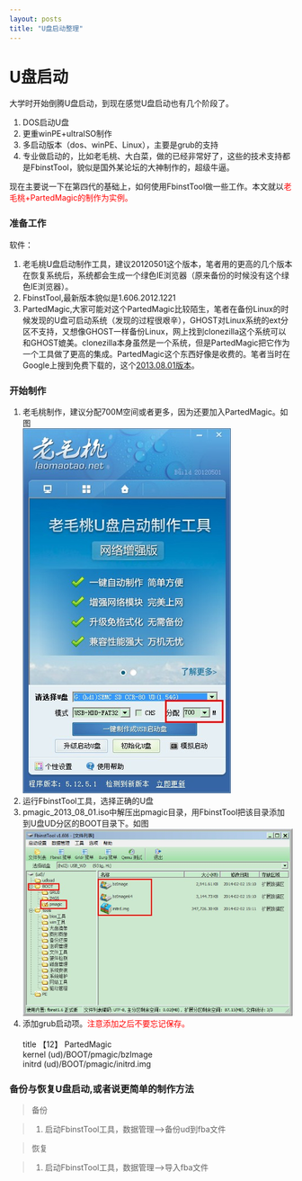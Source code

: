 ```yaml
---
layout: posts
title: "U盘启动整理"
---
```


# U盘启动
大学时开始倒腾U盘启动，到现在感觉U盘启动也有几个阶段了。

1. DOS启动U盘
2. 更重winPE+ultraISO制作
3. 多启动版本（dos、winPE、Linux），主要是grub的支持
4. 专业做启动的，比如老毛桃、大白菜，做的已经非常好了，这些的技术支持都是FbinstTool，貌似是国外某论坛的大神制作的，超级牛逼。

现在主要说一下在第四代的基础上，如何使用FbinstTool做一些工作。本文就以<font color="red">老毛桃+PartedMagic的制作为实例。</font>

### 准备工作
软件：

1. 老毛桃U盘启动制作工具，建议20120501这个版本，笔者用的更高的几个版本在恢复系统后，系统都会生成一个绿色IE浏览器（原来备份的时候没有这个绿色IE浏览器）。
2. FbinstTool,最新版本貌似是1.606.2012.1221
3. PartedMagic,大家可能对这个PartedMagic比较陌生，笔者在备份Linux的时候发现的U盘可启动系统（发现的过程很艰辛），GHOST对Linux系统的ext分区不支持，又想像GHOST一样备份Linux，网上找到clonezilla这个系统可以和GHOST媲美。clonezilla本身虽然是一个系统，但是PartedMagic把它作为一个工具做了更高的集成。PartedMagic这个东西好像是收费的。笔者当时在Google上搜到免费下载的，这个[2013.08.01版本](http://www.majorgeeks.com/mg/getmirror/parted_magic,1.html)。

### 开始制作

1. 老毛桃制作，建议分配700M空间或者更多，因为还要加入PartedMagic。如图<br>![老毛桃](/images/U盘启动/老毛桃.jpg)
2. 运行FbinstTool工具，选择正确的U盘
3. pmagic_2013_08_01.iso中解压出pmagic目录，用FbinstTool把该目录添加到U盘UD分区的BOOT目录下。如图<br>![老毛桃](/images/U盘启动/大神工具.jpg)
4. 添加grub启动项。<font color="red">注意添加之后不要忘记保存。</font><br><br>
title 【12】 PartedMagic<br>
kernel (ud)/BOOT/pmagic/bzImage<br>
initrd (ud)/BOOT/pmagic/initrd.img<br>

### 备份与恢复U盘启动,或者说更简单的制作方法
>备份

>1. 启动FbinstTool工具，数据管理-->备份ud到fba文件

>恢复

>1. 启动FbinstTool工具，数据管理-->导入fba文件